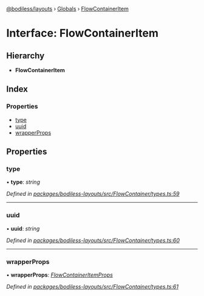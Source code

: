 [@bodiless/layouts](../README.md) › [Globals](../globals.md) › [FlowContainerItem](flowcontaineritem.md)

# Interface: FlowContainerItem

## Hierarchy

* **FlowContainerItem**

## Index

### Properties

* [type](flowcontaineritem.md#type)
* [uuid](flowcontaineritem.md#uuid)
* [wrapperProps](flowcontaineritem.md#wrapperprops)

## Properties

###  type

• **type**: *string*

*Defined in [packages/bodiless-layouts/src/FlowContainer/types.ts:59](https://github.com/johnsonandjohnson/Bodiless-JS/blob/339b29e6/packages/bodiless-layouts/src/FlowContainer/types.ts#L59)*

___

###  uuid

• **uuid**: *string*

*Defined in [packages/bodiless-layouts/src/FlowContainer/types.ts:60](https://github.com/johnsonandjohnson/Bodiless-JS/blob/339b29e6/packages/bodiless-layouts/src/FlowContainer/types.ts#L60)*

___

###  wrapperProps

• **wrapperProps**: *[FlowContainerItemProps](flowcontaineritemprops.md)*

*Defined in [packages/bodiless-layouts/src/FlowContainer/types.ts:61](https://github.com/johnsonandjohnson/Bodiless-JS/blob/339b29e6/packages/bodiless-layouts/src/FlowContainer/types.ts#L61)*
